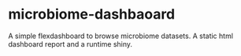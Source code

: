 # microbiome-dashbaoard
A simple flexdashboard to browse microbiome datasets. A static html dashboard report and a runtime shiny.  
